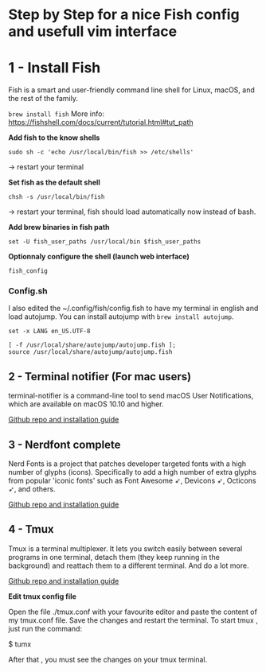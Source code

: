 # Step by Step for a nice Fish config and usefull vim interface


# 1 - Install Fish
Fish is a smart and user-friendly command line shell for Linux, macOS, and the rest of the family.

`brew install fish`
More info: https://fishshell.com/docs/current/tutorial.html#tut_path

**Add fish to the know shells**

`sudo sh -c 'echo /usr/local/bin/fish >> /etc/shells'`

-> restart your terminal

**Set fish as the default shell**

`chsh -s /usr/local/bin/fish`

-> restart your terminal, fish should load automatically now instead of bash.

**Add brew binaries in fish path**

`set -U fish_user_paths /usr/local/bin $fish_user_paths`

**Optionnaly configure the shell (launch web interface)**

`fish_config`

### Config.sh

I also edited the ~/.config/fish/config.fish to have my terminal in english and load autojump.
You can install autojump with `brew install autojump`.

```
set -x LANG en_US.UTF-8

[ -f /usr/local/share/autojump/autojump.fish ];
source /usr/local/share/autojump/autojump.fish
```

## 2 - Terminal notifier (For mac users)
terminal-notifier is a command-line tool to send macOS User Notifications, which are available on macOS 10.10 and higher.
 
[Github repo and installation guide](https://github.com/julienXX/terminal-notifier)


## 3 - Nerdfont complete
Nerd Fonts is a project that patches developer targeted fonts with a high number of glyphs (icons). Specifically to add a high number of extra glyphs from popular 'iconic fonts' such as Font Awesome ➶, Devicons ➶, Octicons ➶, and others.

[Github repo and installation guide](https://github.com/ryanoasis/nerd-fonts)


## 4 - Tmux
Tmux is a terminal multiplexer. It lets you switch easily between several programs in one terminal, detach them (they keep running in the background) and reattach them to a different terminal. And do a lot more.

[Github repo and installation guide](https://github.com/tmux/tmux/wiki)


 **Edit tmux config file**

Open the file ./tmux.conf with your favourite editor and paste the content of my tmux.conf file.
Save the changes and restart the terminal.
To start tmux , just run the command:

$ tumx

After that , you must see the changes on your tmux terminal.



